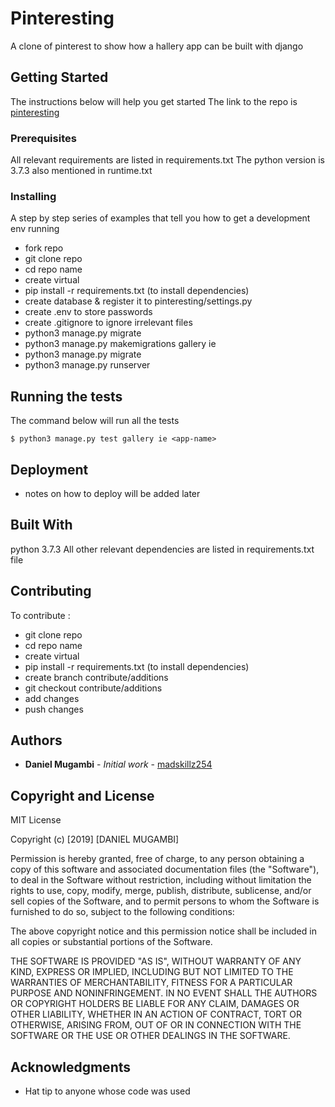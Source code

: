 # Pinteresting

A clone of pinterest to show how a hallery app can be built with django

## Getting Started

The instructions below will help you get started 
The link to the repo is [pinteresting](https://github.com/madskillz254/pinteresting)

### Prerequisites

All relevant requirements are listed in requirements.txt
The python version is 3.7.3 also mentioned in runtime.txt

### Installing

A step by step series of examples that tell you how to get a development env running
* fork repo
* git clone repo
* cd repo name
* create virtual
* pip install -r requirements.txt (to install dependencies)
* create database & register it to pinteresting/settings.py
* create .env to store passwords
* create .gitignore to ignore irrelevant files
* python3 manage.py migrate
* python3 manage.py makemigrations gallery ie <app-name>
* python3 manage.py migrate
* python3 manage.py runserver


## Running the tests

The command below will run all the tests

```
$ python3 manage.py test gallery ie <app-name>
```


## Deployment
* notes on how to deploy will be added later

## Built With
python 3.7.3
All other relevant dependencies are listed in requirements.txt file

## Contributing
To contribute :
* git clone repo
* cd repo name
* create virtual
* pip install -r requirements.txt (to install dependencies)
* create branch contribute/additions
* git checkout  contribute/additions
* add changes
* push changes

## Authors

* **Daniel Mugambi** - *Initial work* - [madskillz254](https://github.com/madskillz254)


## Copyright and License

MIT License

Copyright (c) [2019] [DANIEL MUGAMBI]

Permission is hereby granted, free of charge, to any person obtaining a copy
of this software and associated documentation files (the "Software"), to deal
in the Software without restriction, including without limitation the rights
to use, copy, modify, merge, publish, distribute, sublicense, and/or sell
copies of the Software, and to permit persons to whom the Software is
furnished to do so, subject to the following conditions:

The above copyright notice and this permission notice shall be included in all
copies or substantial portions of the Software.

THE SOFTWARE IS PROVIDED "AS IS", WITHOUT WARRANTY OF ANY KIND, EXPRESS OR
IMPLIED, INCLUDING BUT NOT LIMITED TO THE WARRANTIES OF MERCHANTABILITY,
FITNESS FOR A PARTICULAR PURPOSE AND NONINFRINGEMENT. IN NO EVENT SHALL THE
AUTHORS OR COPYRIGHT HOLDERS BE LIABLE FOR ANY CLAIM, DAMAGES OR OTHER
LIABILITY, WHETHER IN AN ACTION OF CONTRACT, TORT OR OTHERWISE, ARISING FROM,
OUT OF OR IN CONNECTION WITH THE SOFTWARE OR THE USE OR OTHER DEALINGS IN THE
SOFTWARE.

## Acknowledgments

* Hat tip to anyone whose code was used

